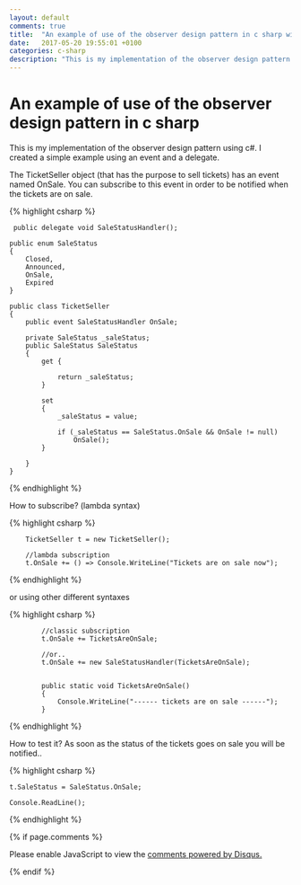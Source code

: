 ```yaml
---
layout: default
comments: true
title:  "An example of use of the observer design pattern in c sharp with events and delegates"
date:   2017-05-20 19:55:01 +0100
categories: c-sharp
description: "This is my implementation of the observer design pattern using c#"
---
```

# [](#header-1)An example of use of the observer design pattern in c sharp

This is my implementation of the observer design pattern using c#. I created a simple example using an event and a delegate. 

The TicketSeller object (that has the purpose to sell tickets) has an event named OnSale. You can subscribe to this event in order to be notified when the tickets are on sale. 

{% highlight csharp %}

     public delegate void SaleStatusHandler();

    public enum SaleStatus
    {
        Closed,
        Announced,
        OnSale,
        Expired
    }

    public class TicketSeller
    {
        public event SaleStatusHandler OnSale;

        private SaleStatus _saleStatus;
        public SaleStatus SaleStatus
        {
            get {

                return _saleStatus;
            }

            set
            {
                _saleStatus = value;

                if (_saleStatus == SaleStatus.OnSale && OnSale != null)
                    OnSale();
            }

        }
    }

{% endhighlight %}


How to subscribe? (lambda syntax)

{% highlight csharp %}

		TicketSeller t = new TicketSeller();

        //lambda subscription
        t.OnSale += () => Console.WriteLine("Tickets are on sale now");

{% endhighlight %}


or using other different syntaxes

{% highlight csharp %}

            //classic subscription
            t.OnSale += TicketsAreOnSale;

            //or..
            t.OnSale += new SaleStatusHandler(TicketsAreOnSale);
			
			
			public static void TicketsAreOnSale()
			{
				Console.WriteLine("------ tickets are on sale ------");
			}

{% endhighlight %}


How to test it? As soon as the status of the tickets goes on sale you will be notified..

{% highlight csharp %}

	t.SaleStatus = SaleStatus.OnSale;
	
	Console.ReadLine();
			
{% endhighlight %}


{% if page.comments %}

<div id="disqus_thread"></div>
<script>

/**
*  RECOMMENDED CONFIGURATION VARIABLES: EDIT AND UNCOMMENT THE SECTION BELOW TO INSERT DYNAMIC VALUES FROM YOUR PLATFORM OR CMS.
*  LEARN WHY DEFINING THESE VARIABLES IS IMPORTANT: https://disqus.com/admin/universalcode/#configuration-variables*/

var disqus_config = function () {
this.page.url = 'https://maciti.github.io/c-sharp/2017/05/28/observer-design-pattern-c-sharp.html';  // Replace PAGE_URL with your page's canonical URL variable
this.page.identifier = '2017-05-20-observer-design-pattern-c-sharp'; // Replace PAGE_IDENTIFIER with your page's unique identifier variable
};

(function() { // DON'T EDIT BELOW THIS LINE
var d = document, s = d.createElement('script');
s.src = 'https://maciti-github-io.disqus.com/embed.js';
s.setAttribute('data-timestamp', +new Date());
(d.head || d.body).appendChild(s);
})();
</script>
<noscript>Please enable JavaScript to view the <a href="https://disqus.com/?ref_noscript">comments powered by Disqus.</a></noscript>
  
{% endif %}
